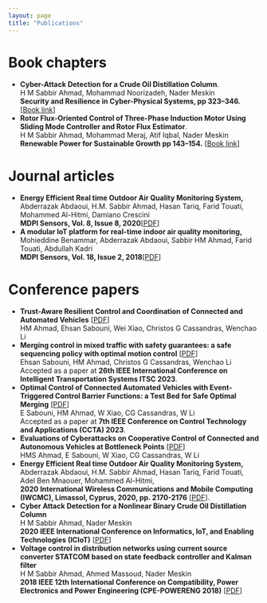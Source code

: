 ```yaml
---
layout: page
title: "Publications"
---
```

# Book chapters
* **Cyber-Attack Detection for a Crude Oil Distillation Column**.
  <br> H M Sabbir Ahmad, Mohammad Noorizadeh, Nader Meskin
  <br> **Security and Resilience in Cyber-Physical Systems, pp 323–346.** [<a href="https://link.springer.com/chapter/10.1007/978-3-030-97166-3_13" target="top">Book link</a>]
* **Rotor Flux-Oriented Control of Three-Phase Induction Motor Using Sliding Mode Controller and Rotor Flux Estimator**.
  <br> H M Sabbir Ahmad, Mohammad Meraj, Atif Iqbal, Nader Meskin
  <br> **Renewable Power for Sustainable Growth pp 143–154.** [<a href="https://link.springer.com/chapter/10.1007/978-981-33-4080-0_14" target="top">Book link</a>]
  
# Journal articles
* **Energy Efficient Real time Outdoor Air Quality Monitoring System,**
  <br> Abderrazak Abdaoui, H.M. Sabbir Ahmad, Hasan Tariq, Farid Touati, Mohammed Al-Hitmi, Damiano Crescini
  <br> **MDPI Sensors, Vol. 8, Issue 8, 2020**[<a href="https://www.mdpi.com/1424-8220/20/8/2341" target="top">PDF</a>]
* **A modular IoT platform for real-time indoor air quality monitoring,**
  <br> Mohieddine Benammar, Abderrazak Abdaoui, Sabbir HM Ahmad, Farid Touati, Abdullah Kadri
  <br> **MDPI Sensors, Vol. 18, Issue 2, 2018**[<a href="https://www.mdpi.com/1424-8220/20/8/2341" target="top">PDF</a>] 

# Conference papers
* **Trust-Aware Resilient Control and Coordination of Connected and Automated Vehicles** [<a href="https://arxiv.org/pdf/2305.16818.pdf" target="_blank">PDF</a>]
 <br> HM Ahmad, Ehsan Sabouni, Wei Xiao, Christos G Cassandras, Wenchao Li
* **Merging control in mixed traffic with safety guarantees: a safe sequencing policy with optimal motion control** [<a href="https://arxiv.org/pdf/2305.16725.pdf" target="_blank">PDF</a>]
<br> Ehsan Sabouni, HM Ahmad, Christos G Cassandras, Wenchao Li
  <br> Accepted as a paper at **26th IEEE International Conference on Intelligent Transportation Systems ITSC 2023**.
* **Optimal Control of Connected Automated Vehicles with Event-Triggered Control Barrier Functions: a Test Bed for Safe Optimal Merging** [<a href="https://arxiv.org/pdf/2306.01871.pdf" target="_blank">PDF</a>]
  <br> E Sabouni, HM Ahmad, W Xiao, CG Cassandras, W Li
  <br> Accepted as a paper at **7th IEEE Conference on Control Technology and Applications (CCTA) 2023**.
* **Evaluations of Cyberattacks on Cooperative Control of Connected and Autonomous Vehicles at Bottleneck Points** [<a href="https://www.ndss-symposium.org/wp-content/uploads/2023/02/vehiclesec2023-23082-paper.pdf" target="_blank">PDF</a>]
  <br> HMS Ahmad, E Sabouni, W Xiao, CG Cassandras, W Li
* **Energy Efficient Real time Outdoor Air Quality Monitoring System,**
  <br> Abderrazak Abdaoui, H.M. Sabbir Ahmad, Hasan Tariq, Farid Touati, Adel Ben Mnaouer, Mohammed Al-Hitmi,
  <br> **2020 International Wireless Communications and Mobile Computing (IWCMC), Limassol, Cyprus, 2020, pp. 2170-2176** [<a href="https://ieeexplore.ieee.org/abstract/document/9148229" target="_blank">PDF</a>].
* **Cyber Attack Detection for a Nonlinear Binary Crude Oil Distillation Column**
<br> H M Sabbir Ahmad, Nader Meskin
<br> **2020 IEEE International Conference on Informatics, IoT, and Enabling Technologies (ICIoT)** [<a href="https://ieeexplore.ieee.org/xpl/conhome/9081868/proceeding" target="_blank">PDF</a>]
* **Voltage control in distribution networks using current source converter STATCOM based on state feedback controller and Kalman filter**
<br> H M Sabbir Ahmad, Ahmed Massoud, Nader Meskin
<br> **2018 IEEE 12th International Conference on Compatibility, Power Electronics and Power Engineering (CPE-POWERENG 2018)** [<a href="https://ieeexplore.ieee.org/abstract/document/8372544/" target="_blank">PDF</a>]
  
